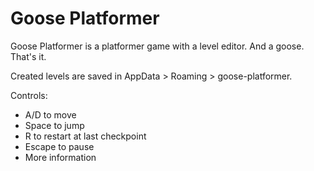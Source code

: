 # Goose Platformer

Goose Platformer is a platformer game with a level editor. And a goose. That's it.

Created levels are saved in AppData > Roaming > goose-platformer.

Controls:

- A/D to move
- Space to jump
- R to restart at last checkpoint
- Escape to pause
- More information
